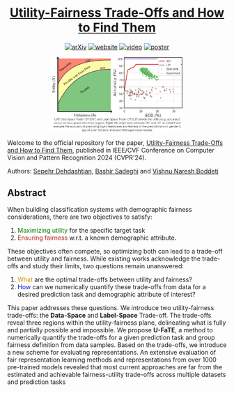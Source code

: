 <h1 align="center"><a href="https://sepehrdehdashtian.github.io/Papers/U-FaTE/index.html">Utility-Fairness Trade-Offs and How to Find Them</a></h1>

<p align="center">
  <a href="https://arxiv.org/pdf/2404.09454"><img src="https://img.shields.io/static/v1?label=arXiv&message=2404.09454&color=B31B1B" alt="arXiv"></a>
  <a href="https://sepehrdehdashtian.github.io/Papers/U-FaTE/index.html"><img src="https://img.shields.io/badge/Website-Page-cyan" alt="website"></a>
  <!-- <a href="https://recorder-v3.slideslive.com/?share=92139&s=ebe4594f-2c48-4884-8168-8fe962dd2630"><img src="https://img.shields.io/badge/Video-SlidesLive-purple" alt="video"></a> -->
  <a href="https://sepehrdehdashtian.github.io/Presentations/U-FaTE.html"><img src="https://img.shields.io/badge/Slides-RevealJS-Green" alt="video"></a>
  <a href="https://sepehrdehdashtian.github.io/Papers/U-FaTE/static/images/CVPR-Poster-sympo-print.pdf"><img src="https://img.shields.io/badge/Poster-CVPR-yellow" alt="poster"></a>
</p>



<p align="center">
  <img src="assets/UFaTE-teaser.png" width="60%">
</p>

Welcome to the official repository for the paper, <a href="https://sepehrdehdashtian.github.io/Papers/U-FaTE/index.html">Utility-Fairness Trade-Offs and How to Find Them</a>, published in IEEE/CVF Conference on Computer Vision and Pattern Recognition 2024 (CVPR'24).


Authors: [Sepehr Dehdashtian](https://sepehrdehdashtian.github.io/), [Bashir Sadeghi](https://hal.cse.msu.edu/team/bashir-sadeghi/) and [Vishnu Naresh Boddeti](https://vishnu.boddeti.net/)

## Abstract

<p>
  When building classification systems with demographic fairness considerations, there are two objectives to satisfy: 
  <ol>
    <li> <span style="color: green;"> Maximizing utility </span> for the specific target task  </li>
    <li> <span style="color: firebrick;"> Ensuring fairness </span> w.r.t. a known demographic attribute. </li>
  </ol>
  These objectives often compete, so optimizing both can lead to a trade-off between utility and fairness. 
  While existing works acknowledge the trade-offs and study their limits, two questions remain unanswered: 
  <ol>
    <li> <span style="color: rgb(224, 148, 5);">What</span> are the optimal trade-offs between utility and fairness? </li>
    <li> <span style="color: rgb(5, 27, 224);">How</span> can we numerically quantify these trade-offs from data for a desired prediction task and demographic attribute of interest? </li>
  </ol>
  This paper addresses these questions. We introduce two utility-fairness trade-offs: the <b>Data-Space</b> and <b>Label-Space</b> Trade-off. 
  The trade-offs reveal three regions within the utility-fairness plane, delineating what is fully and partially possible and impossible. 
  We propose <b>U-FaTE</b>, a method to numerically quantify the trade-offs for a given prediction task and group fairness definition from data samples. Based on the trade-offs, we introduce a new scheme for evaluating representations. An extensive evaluation of fair representation learning methods and representations from over 1000 pre-trained models revealed that most current approaches are far from the estimated and achievable fairness-utility trade-offs across multiple datasets and prediction tasks 
</p>
